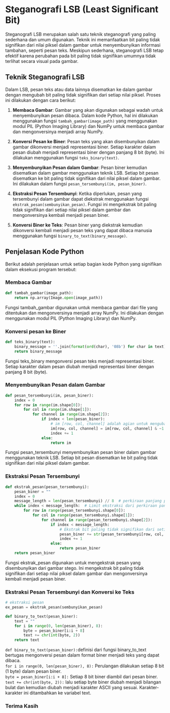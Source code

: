 # Steganografi LSB (Least Significant Bit)

Steganografi LSB merupakan salah satu teknik steganografi yang paling sederhana dan umum digunakan. Teknik ini memanfaatkan bit paling tidak signifikan dari nilai piksel dalam gambar untuk menyembunyikan informasi tambahan, seperti pesan teks. Meskipun sederhana, steganografi LSB tetap efektif karena perubahan pada bit paling tidak signifikan umumnya tidak terlihat secara visual pada gambar.

## Teknik Steganografi LSB

Dalam LSB, pesan teks atau data lainnya disematkan ke dalam gambar dengan mengubah bit paling tidak signifikan dari setiap nilai piksel. Proses ini dilakukan dengan cara berikut:

1. **Membaca Gambar**: Gambar yang akan digunakan sebagai wadah untuk menyembunyikan pesan dibaca. Dalam kode Python, hal ini dilakukan menggunakan fungsi `tambah_gambar(image_path)` yang menggunakan modul PIL (Python Imaging Library) dan NumPy untuk membaca gambar dan mengonversinya menjadi array NumPy.

2. **Konversi Pesan ke Biner**: Pesan teks yang akan disembunyikan dalam gambar dikonversi menjadi representasi biner. Setiap karakter dalam pesan diubah menjadi representasi biner dengan panjang 8 bit (byte). Ini dilakukan menggunakan fungsi `teks_binary(text)`.

3. **Menyembunyikan Pesan dalam Gambar**: Pesan biner kemudian disematkan dalam gambar menggunakan teknik LSB. Setiap bit pesan disematkan ke bit paling tidak signifikan dari nilai piksel dalam gambar. Ini dilakukan dalam fungsi `pesan_tersembunyi(im, pesan_biner)`.

4. **Ekstraksi Pesan Tersembunyi**: Ketika diperlukan, pesan yang tersembunyi dalam gambar dapat diekstrak menggunakan fungsi `ekstrak_pesan(sembunyikan_pesan)`. Fungsi ini mengekstrak bit paling tidak signifikan dari setiap nilai piksel dalam gambar dan mengonversinya kembali menjadi pesan biner.

5. **Konversi Biner ke Teks**: Pesan biner yang diekstrak kemudian dikonversi kembali menjadi pesan teks yang dapat dibaca manusia menggunakan fungsi `binary_to_text(binary_message)`.

## Penjelasan Kode Python

Berikut adalah penjelasan untuk setiap bagian kode Python yang signifikan dalam eksekusi program tersebut:

### Membaca Gambar

```python
def tambah_gambar(image_path):
    return np.array(Image.open(image_path))
```
Fungsi tambah_gambar digunakan untuk membaca gambar dari file yang ditentukan dan mengonversinya menjadi array NumPy. Ini dilakukan dengan menggunakan modul PIL (Python Imaging Library) dan NumPy.

### Konversi pesan ke Biner
```python
def teks_binary(text):
    binary_message = ''.join(format(ord(char), '08b') for char in text)
    return binary_message
```
Fungsi teks_binary mengonversi pesan teks menjadi representasi biner. Setiap karakter dalam pesan diubah menjadi representasi biner dengan panjang 8 bit (byte).

### Menyembunyikan Pesan dalam Gambar
```python
def pesan_tersembunyi(im, pesan_biner):
    index = 0
    for row in range(im.shape[0]):
        for col in range(im.shape[1]):
            for channel in range(im.shape[2]):
                if index < len(pesan_biner):
                    # im [row, col, channel] adalah agian untuk mengubah bit terkecil dari nilai piksel
                    im[row, col, channel] = im[row, col, channel] & ~1 | int(pesan_biner[index])
                    index += 1
                else:
                    return im
```
Fungsi pesan_tersembunyi menyembunyikan pesan biner dalam gambar menggunakan teknik LSB. Setiap bit pesan disematkan ke bit paling tidak signifikan dari nilai piksel dalam gambar.

### Ekstraksi Pesan Tersembunyi
```python
def ekstrak_pesan(pesan_tersembunyi):
    pesan_biner = ""
    index = 0
    message_length = len(pesan_tersembunyi) // 8  # perkiraan panjang pesan berdasarkan ukuran gambar
    while index < message_length:  # Limit ekstraksi dari perkiraan panjang pesan
        for row in range(pesan_tersembunyi.shape[0]):
            for col in range(pesan_tersembunyi.shape[1]):
                for channel in range(pesan_tersembunyi.shape[2]):
                    if index < message_length:
                        # Ekstrak bit paling tidak signifikan dari setiap piksel
                        pesan_biner += str(pesan_tersembunyi[row, col, channel] & 1)
                        index += 1
                    else:
                        return pesan_biner
    return pesan_biner
```
Fungsi ekstrak_pesan digunakan untuk mengekstrak pesan yang disembunyikan dari gambar stego. Ini mengekstrak bit paling tidak signifikan dari setiap nilai piksel dalam gambar dan mengonversinya kembali menjadi pesan biner.

### Ekstraksi Pesan Tersembunyi dan Konversi ke Teks
```python
# ekstraksi pesan
ex_pesan = ekstrak_pesan(sembunyikan_pesan)

def binary_to_text(pesan_biner):
    text = ""
    for i in range(0, len(pesan_biner), 8):
        byte = pesan_biner[i:i + 8]
        text += chr(int(byte, 2))
    return text
```
`def binary_to_text(pesan_biner):`definisi dari fungsi binary_to_text bertugas mengonversi pesan dalam format biner menjadi teks yang dapat dibaca.<br>
`for i in range(0, len(pesan_biner), 8):` Perulangan dilakukan setiap 8 bit (1 byte) dalam pesan biner.<br>
`byte = pesan_biner[i:i + 8]:` Setiap 8 bit biner diambil dari pesan biner.<br>
`text += chr(int(byte, 2)):` lalu setiap byte biner diubah menjadi bilangan bulat dan kemudian diubah menjadi karakter ASCII yang sesuai. Karakter-karakter ini ditambahkan ke variabel text.

### Terima Kasih
